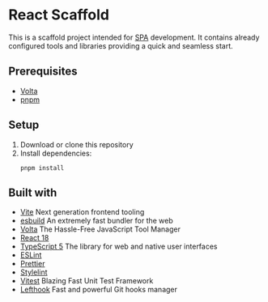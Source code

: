 # React Scaffold

This is a scaffold project intended for [SPA](https://en.wikipedia.org/wiki/Single-page_application) development. It contains already configured tools and libraries providing a quick and seamless start.

## Prerequisites

-   [Volta](https://volta.sh/)
-   [pnpm](https://pnpm.io/)

## Setup

1. Download or clone this repository
2. Install dependencies:
    ```
    pnpm install
    ```

## Built with

-   [Vite](https://vitejs.dev/) Next generation frontend tooling
-   [esbuild](https://esbuild.github.io/) An extremely fast bundler for the web
-   [Volta](https://volta.sh/) The Hassle-Free JavaScript Tool Manager
-   [React 18](https://react.dev/)
-   [TypeScript 5](https://www.typescriptlang.org/) The library for web and native user interfaces
-   [ESLint](https://eslint.org/)
-   [Prettier](https://prettier.io/)
-   [Stylelint](https://stylelint.io/)
-   [Vitest](https://vitest.dev/) Blazing Fast Unit Test Framework
-   [Lefthook](https://vitest.dev/) Fast and powerful Git hooks manager
